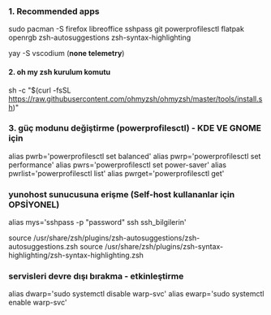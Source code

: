 ### 1. Recommended apps

sudo pacman -S firefox libreoffice sshpass git powerprofilesctl flatpak openrgb zsh-autosuggestions zsh-syntax-highlighting

yay -S vscodium (**none telemetry**)

#### 2. oh my zsh kurulum komutu

sh -c "$(curl -fsSL https://raw.githubusercontent.com/ohmyzsh/ohmyzsh/master/tools/install.sh)"

### 3. güç modunu değiştirme (powerprofilesctl) - KDE VE GNOME için

alias pwrb='powerprofilesctl set balanced'
alias pwrp='powerprofilesctl set performance'
alias pwrs='powerprofilesctl set power-saver'
alias pwrlist='powerprofilesctl list'
alias pwrget='powerprofilesctl get'

### yunohost sunucusuna erişme (Self-host kullananlar için OPSİYONEL)

alias mys='sshpass -p "password" ssh ssh_bilgilerin'

source /usr/share/zsh/plugins/zsh-autosuggestions/zsh-autosuggestions.zsh
source /usr/share/zsh/plugins/zsh-syntax-highlighting/zsh-syntax-highlighting.zsh

### servisleri devre dışı bırakma - etkinleştirme

alias dwarp='sudo systemctl disable warp-svc'
alias ewarp='sudo systemctl enable warp-svc'
